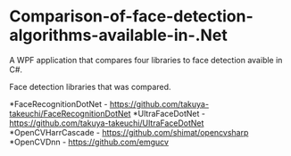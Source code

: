 # Comparison-of-face-detection-algorithms-available-in-.Net
A WPF application that compares four libraries to face detection avaible in C#. 

Face detection libraries that was compared. 

*FaceRecognitionDotNet - https://github.com/takuya-takeuchi/FaceRecognitionDotNet
*UltraFaceDotNet - https://github.com/takuya-takeuchi/UltraFaceDotNet
*OpenCVHarrCascade - https://github.com/shimat/opencvsharp
*OpenCVDnn - https://github.com/emgucv 

